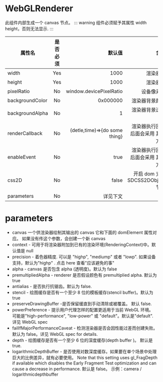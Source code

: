 # WebGLRenderer

此组件内部生成一个 canvas 节点。 ::: warning 组件必须赋予其属性 width height，否则无法显示. :::

<demo src="./WebGLRenderer.vue" />

| 属性名          | 是否必须 |                        默认值 |                              含义 |
| --------------- | :------: | ----------------------------: | --------------------------------: |
| width           |   Yes    |                          1000 |                          渲染器宽 |
| height          |   Yes    |                          1000 |                          渲染器高 |
| pixelRatio      |    No    |       window.devicePixelRatio |                        设备像素比 |
| backgroundColor |    No    |                      0x000000 |                    渲染器背景颜色 |
| backgroundAlpha |    No    |                             1 |                  渲染器背景透明度 |
| renderCallback  |    No    | (detle,time)=>{do some thing} | 渲染器执行回调后面会采用 其它方式 |
| enableEvent     |    No    |                          true | 渲染器执行回调后面会采用 其它方式 |
| css2D           |    No    |                         false |  开启 dom 支持 SDCSS2DObject 节点 |
| parameters      |    No    |                      详见下文 |                                   |

# parameters

- canvas 一个供渲染器绘制其输出的 canvas 它和下面的 domElement 属性对应。 如果没有传这个参数，会创建一个新 canvas
- context - 可用于将渲染器附加到已有的渲染环境(RenderingContext)中。默认值是 null
- precision - 着色器精度. 可以是 "highp", "mediump" 或者 "lowp". 如果设备支持，默认为"highp" . 点击 here 查看"应该避免的事"
- alpha - canvas 是否包含 alpha (透明度)。默认为 false
- premultipliedAlpha - renderer 是否假设颜色有 premultiplied alpha. 默认为 true
- antialias - 是否执行抗锯齿。默认为 false.
- stencil - 绘图缓存是否有一个至少 8 位的模板缓存(stencil buffer)。默认为 true
- preserveDrawingBuffer -是否保留缓直到手动清除或被覆盖。 默认 false.
- powerPreference - 提示用户代理怎样的配置更适用于当前 WebGL 环境。 可能是"high-performance", "low-power" 或 "default"。默认是"default". 详见 WebGL spec
- failIfMajorPerformanceCaveat - 检测渲染器是否会因性能过差而创建失败。默认为 false。详见 WebGL spec for details.
- depth - 绘图缓存是否有一个至少 6 位的深度缓存(depth buffer )。 默认是 true.
- logarithmicDepthBuffer - 是否使用对数深度缓存。如果要在单个场景中处理巨大的比例差异，就有必要使用。 Note that this setting uses gl_FragDepth if available which disables the Early Fragment Test optimization and can cause a decrease in performance. 默认是 false。 示例：camera / logarithmicdepthbuffer
